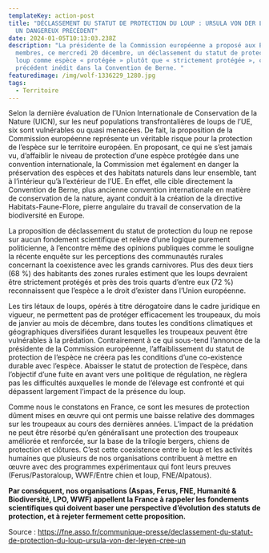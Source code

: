 ```yaml
---
templateKey: action-post
title: "DÉCLASSEMENT DU STATUT DE PROTECTION DU LOUP : URSULA VON DER LEYEN CRÉE
  UN DANGEREUX PRÉCÉDENT"
date: 2024-01-05T10:13:03.238Z
description: "La présidente de la Commission européenne a proposé aux Etats
  membres, ce mercredi 20 décembre, un déclassement du statut de protection du
  loup comme espèce « protégée » plutôt que « strictement protégée », créant un
  précédent inédit dans la Convention de Berne. "
featuredimage: /img/wolf-1336229_1280.jpg
tags:
  - Territoire
---
```

<!--StartFragment-->

Selon la dernière évaluation de l’Union Internationale de Conservation de la Nature (UICN), sur les neuf populations transfrontalières de loups de l’UE, six sont vulnérables ou quasi menacées. De fait, la proposition de la Commission européenne représente un véritable risque pour la protection de l’espèce sur le territoire européen. En proposant, ce qui ne s’est jamais vu, d’affaiblir le niveau de protection d’une espèce protégée dans une convention internationale, la Commission met également en danger la préservation des espèces et des habitats naturels dans leur ensemble, tant à l’intérieur qu’à l’extérieur de l’UE. En effet, elle cible directement la Convention de Berne, plus ancienne convention internationale en matière de conservation de la nature, ayant conduit à la création de la directive Habitats-Faune-Flore, pierre angulaire du travail de conservation de la biodiversité en Europe.

La proposition de déclassement du statut de protection du loup ne repose sur aucun fondement scientifique et relève d’une logique purement politicienne, à l’encontre même des opinions publiques comme le souligne la récente enquête sur les perceptions des communautés rurales concernant la coexistence avec les grands carnivores. Plus des deux tiers (68 %) des habitants des zones rurales estiment que les loups devraient être strictement protégés et près des trois quarts d’entre eux (72 %) reconnaissent que l’espèce a le droit d’exister dans l’Union européenne.

Les tirs létaux de loups, opérés à titre dérogatoire dans le cadre juridique en vigueur, ne permettent pas de protéger efficacement les troupeaux, du mois de janvier au mois de décembre, dans toutes les conditions climatiques et géographiques diversifiées durant lesquelles les troupeaux peuvent être vulnérables à la prédation. Contrairement à ce qui sous-tend l’annonce de la présidente de la Commission européenne, l’affaiblissement du statut de protection de l’espèce ne créera pas les conditions d’une co-existence durable avec l’espèce. Abaisser le statut de protection de l’espèce, dans l’objectif d’une fuite en avant vers une politique de régulation, ne règlera pas les difficultés auxquelles le monde de l’élevage est confronté et qui dépassent largement l’impact de la présence du loup.

Comme nous le constatons en France, ce sont les mesures de protection dûment mises en œuvre qui ont permis une baisse relative des dommages sur les troupeaux au cours des dernières années. L’impact de la prédation ne peut être résorbé qu’en généralisant une protection des troupeaux améliorée et renforcée, sur la base de la trilogie bergers, chiens de protection et clôtures. C’est cette coexistence entre le loup et les activités humaines que plusieurs de nos organisations contribuent à mettre en œuvre avec des programmes expérimentaux qui font leurs preuves (Ferus/Pastoraloup, WWF/Entre chien et loup, FNE/Alpatous).

**Par conséquent, nos organisations (Aspas, Ferus, FNE, Humanité & Biodiversité, LPO, WWF) appellent la France à rappeler les fondements scientifiques qui doivent baser une perspective d’évolution des statuts de protection, et à rejeter fermement cette proposition.**

<!--EndFragment-->



S﻿ource : https://fne.asso.fr/communique-presse/declassement-du-statut-de-protection-du-loup-ursula-von-der-leyen-cree-un